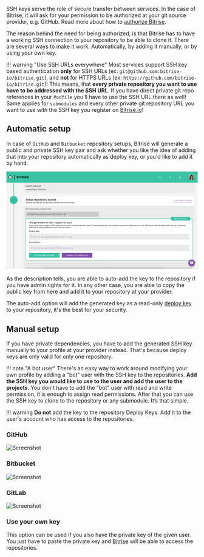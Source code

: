 SSH keys serve the role of secure transfer between services. In the case of Bitrise, it will ask for your permission to be authorized at your git source provider, e.g. GitHub. Read more about how to [authorize Bitrise](/adding-a-new-app/connecting-a-repository).

The reason behind the need for being authorized, is that Bitrise has to have a working SSH connection to your repository to be able to clone it. There are several ways to make it work. Automatically, by adding it manually, or by using your own key.

!!! warning "Use SSH URLs everywhere"
    Most services support SSH key based authentication **only** for SSH URLs (ex: `git@github.com:bitrise-io/bitrise.git`), and **not** for HTTPS URLs (ex: `https://github.com/bitrise-io/bitrise.git`)! This means, that **every private repository you want to use have to be addressed with the SSH URL**. If you have direct private git repo references in your `Podfile` you'll have to use the SSH URL there as well! Same applies for `submodules` and every other private git repository URL you want to use with the SSH key you register on [Bitrise.io](https://www.bitrise.io/)!

## Automatic setup

In case of `GitHub` and `Bitbucket` repository setups, Bitrise will generate a public and private SSH key pair and ask whether you like the idea of adding that into your repository automatically as deploy key, or you'd like to add it by hand.

![Screenshot](/img/adding-a-new-app/bitrise_auto_add_ssh_key.png)

As the description tells, you are able to auto-add the key to the repository if you have admin rights for it. In any other case, you are able to copy the public key from here and add it to your repository at your provider.

The auto-add option will add the generated key as a read-only [deploy key](https://developer.github.com/guides/managing-deploy-keys/#deploy-keys) to your repository, it's the best for your security.

## Manual setup

If you have private dependencies, you have to add the generated SSH key manually to your profile at your provider instead. That's because deploy keys are only valid for only one repository.

!!! note "A bot user"
    There's an easy way to work around modifying your own profile by adding a \"bot\" user with the SSH key to the repositories. **Add the SSH key you would like to use to the user and add the user to the projects**. You don't have to add the \"bot\" user with read and write permission, it is enough to assign read permissions. After that you can use the SSH key to clone to the repository or any submodule. It’s that simple.

!!! warning
    **Do not** add the key to the repository Deploy Keys. Add it to the user's account who has access to the repositories.

### GitHub

![Screenshot](/img/adding-a-new-app/ssh-github.png)

### Bitbucket

![Screenshot](/img/adding-a-new-app/ssh-bitbucket.png)

### GitLab

![Screenshot](/img/adding-a-new-app/ssh-gitlab.png)

### Use your own key

This option can be used if you also have the private key of the given user. You just have to paste the private key and [Bitrise](https://www.bitrise.io) will be able to access the repositories.
